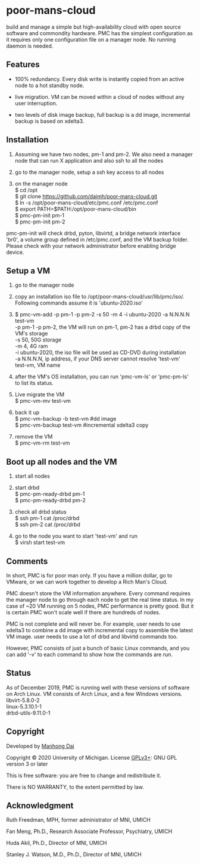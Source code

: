 # poor-mans-cloud
build and manage a simple but high-availability cloud with open source software and commondity hardware. PMC has the simplest configuration as it requires only one configuration file on a manager node. No running daemon is needed.

## Features
- 100% redundancy. Every disk write is instantly copied from an active node to a hot standby node.

- live migration. VM can be moved within a cloud of nodes without any user interruption.

- two levels of disk image backup, full backup is a dd image, incremental backup is based on xdelta3.

## Installation
1. Assuming we have two nodes, pm-1 and pm-2. We also need a manager node that can run X application and also ssh to all the nodes

2. go to the manager node, setup a ssh key access to all nodes

3. on the manager node  
  $ cd /opt  
  $ git clone https://github.com/daimh/poor-mans-cloud.git  
  $ ln -s /opt/poor-mans-cloud/etc/pmc.conf /etc/pmc.conf  
  $ export PATH=$PATH:/opt/poor-mans-cloud/bin  
  $ pmc-pm-init pm-1  
  $ pmc-pm-init pm-2  

  pmc-pm-init will check drbd, pyton, libvirtd, a bridge network interface 'br0', a volume group defined in /etc/pmc.conf, and the VM backup folder. Please check with your network administrator before enabling bridge device.

## Setup a VM
1. go to the manager node

2. copy an installation iso file to /opt/poor-mans-cloud/usr/lib/pmc/iso/. Following commands assume it is 'ubuntu-2020.iso'

3. $ pmc-vm-add -p pm-1 -p pm-2 -s 50 -m 4 -i ubuntu-2020 -a N.N.N.N test-vm  
  -p pm-1 -p pm-2, the VM will run on pm-1, pm-2 has a drbd copy of the VM's storage  
  -s 50, 50G storage  
  -m 4, 4G ram  
  -i ubuntu-2020, the iso file will be used as CD-DVD during installation  
  -a N.N.N.N, ip address, if your DNS server cannot resolve 'test-vm'  
  test-vm, VM name

4. after the VM's OS installation, you can run 'pmc-vm-ls' or 'pmc-pm-ls' to list its status.

5. Live migrate the VM  
  $ pmc-vm-mv test-vm 

5. back it up  
  $ pmc-vm-backup -b test-vm #dd image  
  $ pmc-vm-backup test-vm #incremental xdelta3 copy  

6. remove the VM  
  $ pmc-vm-rm test-vm 

## Boot up all nodes and the VM
1. start all nodes

2. start drbd  
  $ pmc-pm-ready-drbd pm-1  
  $ pmc-pm-ready-drbd pm-2  

3. check all drbd status  
  $ ssh pm-1 cat /proc/drbd  
  $ ssh pm-2 cat /proc/drbd  

4. go to the node you want to start 'test-vm' and run  
  $ virsh start test-vm

## Comments
  In short, PMC is for poor man only. If you have a million dollar, go to VMware, or we can work together to develop a Rich Man's Cloud.

  PMC doesn't store the VM information anywhere. Every command requires the manager node to go through each node to get the real time status. In my case of ~20 VM running on 5 nodes, PMC performance is pretty good. But it is certain PMC won't scale well if there are hundreds of nodes.

  PMC is not complete and will never be. For example, user needs to use xdelta3 to combine a dd image with incremental copy to assemble the latest VM image. user needs to use a lot of drbd and libvirtd commands too.

  However, PMC consists of just a bunch of basic Linux commands, and you can add '-v' to each command to show how the commands are run.

## Status
  As of December 2019, PMC is running well with these versions of software on Arch Linux. VM consists of Arch Linux, and a few Windows versions.  
libvirt-5.8.0-2  
linux-5.3.10.1-1  
drbd-utils-9.11.0-1  

## Copyright

Developed by [Manhong Dai](mailto:daimh@umich.edu)

Copyright © 2020 University of Michigan. License [GPLv3+](https://gnu.org/licenses/gpl.html): GNU GPL version 3 or later 

This is free software: you are free to change and redistribute it.

There is NO WARRANTY, to the extent permitted by law.

## Acknowledgment

Ruth Freedman, MPH, former administrator of MNI, UMICH

Fan Meng, Ph.D., Research Associate Professor, Psychiatry, UMICH

Huda Akil, Ph.D., Director of MNI, UMICH

Stanley J. Watson, M.D., Ph.D., Director of MNI, UMICH
